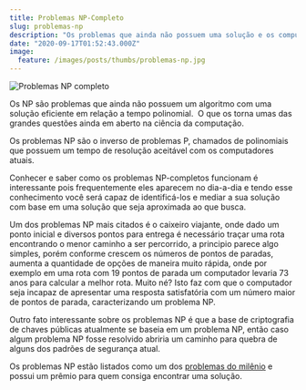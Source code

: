 ```yaml
---
title: Problemas NP-Completo
slug: problemas-np
description: "Os problemas que ainda não possuem uma solução e os computadores não conseguem resolver."
date: "2020-09-17T01:52:43.000Z"
image:
  feature: /images/posts/thumbs/problemas-np.jpg
---
```


![Problemas NP completo](/images/posts/thumbs/problemas-np.png)

Os NP são problemas que ainda não possuem um algoritmo com uma solução eficiente em relação a tempo polinomial.  O que os torna umas das grandes questões ainda em aberto na ciência da computação.

Os problemas NP são o inverso de problemas P, chamados de polinomiais que possuem um tempo de resolução aceitável com os computadores atuais.

Conhecer e saber como os problemas NP-completos funcionam é interessante pois frequentemente eles aparecem no dia-a-dia e tendo esse conhecimento você será capaz de identificá-los e mediar a sua solução com base em uma solução que seja aproximada ao que busca.

Um dos problemas NP mais citados é o caixeiro viajante, onde dado um ponto inicial e diversos pontos para entrega é necessário traçar uma rota encontrando o menor caminho a ser percorrido, a principio parece algo simples, porém conforme crescem os números de pontos de paradas, aumenta a quantidade de opções de maneira muito rápida, onde por exemplo em uma rota com 19 pontos de parada um computador levaria 73 anos para calcular a melhor rota. Muito né? Isto faz com que o computador seja incapaz de apresentar uma resposta satisfatória com um número maior de pontos de parada, caracterizando um problema NP.

Outro fato interessante sobre os problemas NP é que a base de criptografia de chaves públicas atualmente se baseia em um problema NP, então caso algum problema NP fosse resolvido abriria um caminho para quebra de alguns dos padrões de segurança atual.

Os problemas NP estão listados como um dos [problemas do milênio](https://www.claymath.org/millennium-problems/) e possui um prêmio para quem consiga encontrar uma solução.
